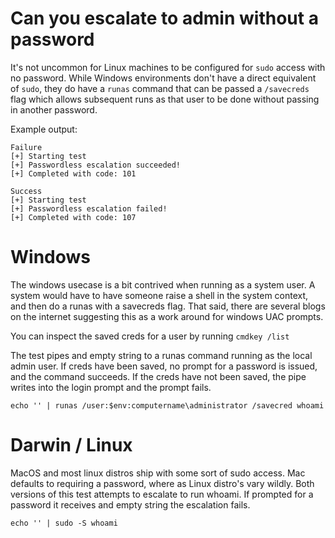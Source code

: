 # Can you escalate to admin without a password

It's not uncommon for Linux machines to be configured for `sudo` access with no
password. While Windows environments don't have a direct equivalent of `sudo`,
they do have a `runas` command that can be passed a `/savecreds` flag which
allows subsequent runs as that user to be done without passing in another
password.

Example output:

```
Failure
[+] Starting test
[+] Passwordless escalation succeeded!
[+] Completed with code: 101
```

```
Success
[+] Starting test
[+] Passwordless escalation failed!
[+] Completed with code: 107
```

# Windows

The windows usecase is a bit contrived when running as a system user. A system
would have to have someone raise a shell in the system context, and then do a
runas with a savecreds flag. That said, there are several blogs on the internet
suggesting this as a work around for windows UAC prompts.

You can inspect the saved creds for a user by running `cmdkey /list`

The test pipes and empty string to a runas command running as the local admin
user. If creds have been saved, no prompt for a password is issued, and the
command succeeds. If the creds have not been saved, the pipe writes into the
login prompt and the prompt fails.

```
echo '' | runas /user:$env:computername\administrator /savecred whoami
```

# Darwin / Linux

MacOS and most linux distros ship with some sort of sudo access. Mac defaults to
requiring a password, where as Linux distro's vary wildly. Both versions of
this test attempts to escalate to run whoami. If prompted for a password it
receives and empty string the escalation fails.

```
echo '' | sudo -S whoami
```
